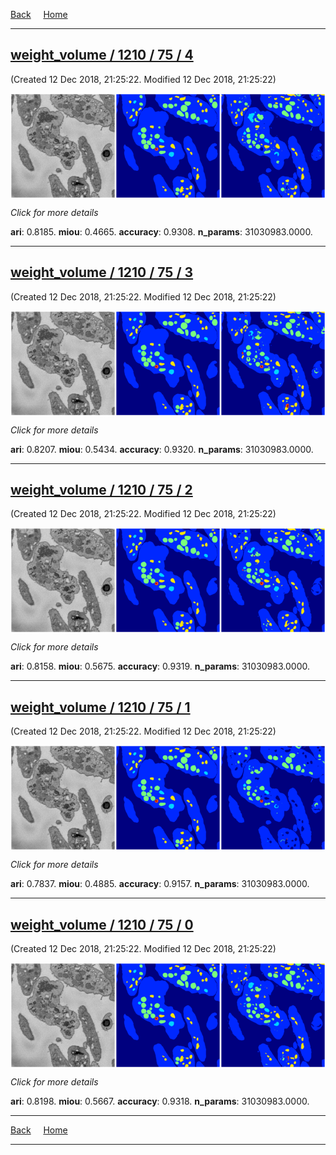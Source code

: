 [Back](..)&nbsp;&nbsp;&nbsp;&nbsp;&nbsp;[Home](leapmanlab.github.io/snapshots)

---

<div class="thumbnail"><a href="4"><h2>weight_volume / 1210 / 75 / 4</h2></a><p>(Created 12 Dec 2018, 21:25:22. Modified 12 Dec 2018, 21:25:22)
</p><a href="4"><img src="4/media/summary.png" align="center"></a><p>
<i>Click for more details</i>
</p></div>

**ari**: 0.8185. **miou**: 0.4665. **accuracy**: 0.9308. **n_params**: 31030983.0000. 

---

<div class="thumbnail"><a href="3"><h2>weight_volume / 1210 / 75 / 3</h2></a><p>(Created 12 Dec 2018, 21:25:22. Modified 12 Dec 2018, 21:25:22)
</p><a href="3"><img src="3/media/summary.png" align="center"></a><p>
<i>Click for more details</i>
</p></div>

**ari**: 0.8207. **miou**: 0.5434. **accuracy**: 0.9320. **n_params**: 31030983.0000. 

---

<div class="thumbnail"><a href="2"><h2>weight_volume / 1210 / 75 / 2</h2></a><p>(Created 12 Dec 2018, 21:25:22. Modified 12 Dec 2018, 21:25:22)
</p><a href="2"><img src="2/media/summary.png" align="center"></a><p>
<i>Click for more details</i>
</p></div>

**ari**: 0.8158. **miou**: 0.5675. **accuracy**: 0.9319. **n_params**: 31030983.0000. 

---

<div class="thumbnail"><a href="1"><h2>weight_volume / 1210 / 75 / 1</h2></a><p>(Created 12 Dec 2018, 21:25:22. Modified 12 Dec 2018, 21:25:22)
</p><a href="1"><img src="1/media/summary.png" align="center"></a><p>
<i>Click for more details</i>
</p></div>

**ari**: 0.7837. **miou**: 0.4885. **accuracy**: 0.9157. **n_params**: 31030983.0000. 

---

<div class="thumbnail"><a href="0"><h2>weight_volume / 1210 / 75 / 0</h2></a><p>(Created 12 Dec 2018, 21:25:22. Modified 12 Dec 2018, 21:25:22)
</p><a href="0"><img src="0/media/summary.png" align="center"></a><p>
<i>Click for more details</i>
</p></div>

**ari**: 0.8198. **miou**: 0.5667. **accuracy**: 0.9318. **n_params**: 31030983.0000. 

---

[Back](..)&nbsp;&nbsp;&nbsp;&nbsp;&nbsp;[Home](leapmanlab.github.io/snapshots)

---